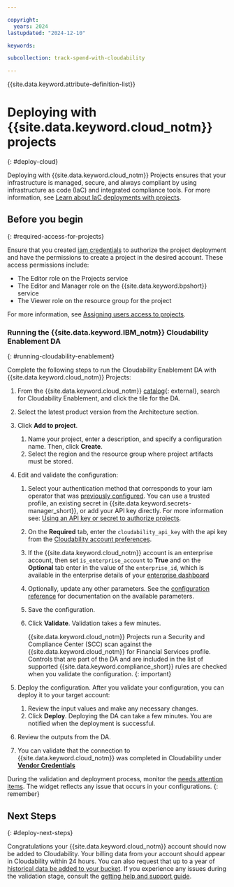 ```yaml
---

copyright:
  years: 2024
lastupdated: "2024-12-10"

keywords:

subcollection: track-spend-with-cloudability

---
```


{{site.data.keyword.attribute-definition-list}}

# Deploying with {{site.data.keyword.cloud_notm}} projects
{: #deploy-cloud}

Deploying with {{site.data.keyword.cloud_notm}} Projects ensures that your infrastructure is managed, secure, and always compliant by using infrastructure as code (IaC) and integrated compliance tools. For more information, see [Learn about IaC deployments with projects](/docs/secure-enterprise?topic=secure-enterprise-understanding-projects).


## Before you begin
{: #required-access-for-projects}

Ensure that you created [iam credentials](/docs/track-spend-with-cloudability?topic=track-spend-with-cloudability-planning) to authorize the project deployment and have the permissions to create a project in the desired account. These access permissions include:

- The Editor role on the Projects service
- The Editor and Manager role on the {{site.data.keyword.bpshort}} service
- The Viewer role on the resource group for the project

For more information, see [Assigning users access to projects](/docs/secure-enterprise?topic=secure-enterprise-access-project).

### Running the {{site.data.keyword.IBM_notm}} Cloudability Enablement DA
{: #running-cloudability-enablement}

Complete the following steps to run the Cloudability Enablement DA with {{site.data.keyword.cloud_notm}} Projects:

1.  From the {{site.data.keyword.cloud_notm}} [catalog](/catalog?search=Cloudability%20Enablement%20label%3Adeployable_architecture#search_results){: external}, search for Cloudability Enablement, and click the tile for the DA.
2.  Select the latest product version from the Architecture section.
3.  Click **Add to project**.
    1.  Name your project, enter a description, and specify a configuration name. Then, click **Create**.
    2.  Select the region and the resource group where project artifacts must be stored.
4.  Edit and validate the configuration:
    1.  Select your authentication method that corresponds to your iam operator that was [previously configured](/docs/track-spend-with-cloudability?topic=track-spend-with-cloudability-planning#cloudability-iam-prereqs). You can use a trusted profile, an existing secret in {{site.data.keyword.secrets-manager_short}}, or add your API key directly. For more information see: [Using an API key or secret to authorize projects](/docs/secure-enterprise?topic=secure-enterprise-authorize-project).
    2.  On the **Required** tab, enter the `cloudability_api_key` with the api key from the [Cloudability account preferences](/docs/track-spend-with-cloudability?topic=track-spend-with-cloudability-planning#api-key).
    3.  If the {{site.data.keyword.cloud_notm}} account is an enterprise account, then set `is_enterprise_account` to **True** and on the **Optional** tab enter in the value of the `enterprise_id`, which is available in the enterprise details of your [enterprise dashboard](/enterprise)
    4.  Optionally, update any other parameters. See the [configuration reference](/docs/track-spend-with-cloudability?topic=track-spend-with-cloudability-configure) for documentation on the available parameters.
    5.  Save the configuration.
    6.  Click **Validate**. Validation takes a few minutes.

        {{site.data.keyword.cloud_notm}} Projects run a Security and Compliance Center (SCC) scan against the {{site.data.keyword.cloud_notm}} for Financial Services profile. Controls that are part of the DA and are included in the list of supported {{site.data.keyword.compliance_short}} rules are checked when you validate the configuration.
{: important}

5.  Deploy the configuration. After you validate your configuration, you can deploy it to your target account:

    1.  Review the input values and make any necessary changes.
    2.  Click **Deploy**. Deploying the DA can take a few minutes. You are notified when the deployment is successful.

6.  Review the outputs from the DA.

7.  You can validate that the connection to {{site.data.keyword.cloud_notm}} was completed in Cloudability under [**Vendor Credentials**](https://app.apptio.com/cloudability#/credentials/ibm)

During the validation and deployment process, monitor the [needs attention items](/docs/secure-enterprise?topic=secure-enterprise-needs-attention-projects). The widget reflects any issue that occurs in your configurations.
{: remember}

## Next Steps
{: #deploy-next-steps}

Congratulations your {{site.data.keyword.cloud_notm}} account should now be added to Cloudability. Your billing data from your account should appear in Cloudability within 24 hours. You can also request that up to a year of [historical data be added to your bucket](/docs/account?topic=account-exporting-your-usage&interface=ui#access-historical-data). If you experience any issues during the validation stage, consult the [getting help and support guide](/docs/track-spend-with-cloudability?topic=track-spend-with-cloudability-help-and-support).
